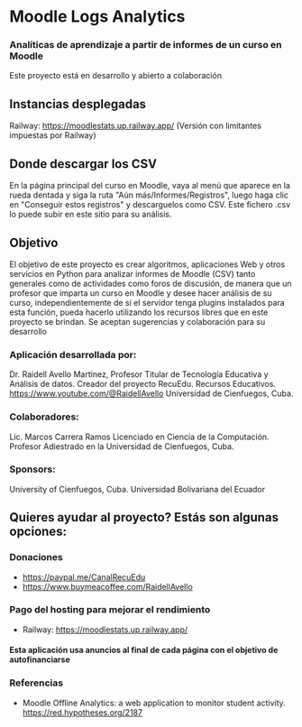 # Moodle Logs Analytics
### Analíticas de aprendizaje a partir de informes de un curso en Moodle
Este proyecto está en desarrollo y abierto a colaboración

## Instancias desplegadas
Railway: https://moodlestats.up.railway.app/  (Versión con limitantes impuestas por Railway)

## Donde descargar los CSV
En la página principal del curso en Moodle, vaya al menú
que aparece en la rueda dentada y siga la ruta &quot;Aún más/Informes/Registros&quot;,
luego haga clic en &quot;Conseguir estos registros&quot; y descarguelos como CSV.
Este fichero .csv lo puede subir en este sitio para su análisis.</p>

## Objetivo
El objetivo de este proyecto es crear algoritmos,
aplicaciones Web y otros servicios en Python para analizar informes de Moodle
(CSV) tanto generales como de actividades como foros de discusión, de manera
que un profesor que imparta un curso en Moodle y desee hacer análisis de su
curso, independientemente de si el servidor tenga plugins instalados para esta
función, pueda hacerlo utilizando los recursos libres que en este proyecto se
brindan.
Se aceptan sugerencias y colaboración para su desarrollo
    
### Aplicación desarrollada por:
Dr. Raidell Avello Martínez, Profesor Titular de Tecnología Educativa y Análisis de datos.
Creador del proyecto RecuEdu. Recursos Educativos. https://www.youtube.com/@RaidellAvello
Universidad de Cienfuegos, Cuba.
### Colaboradores:
Lic. Marcos Carrera Ramos
Licenciado en Ciencia de la Computación. Profesor Adiestrado en la Universidad de Cienfuegos, Cuba.

### Sponsors:
University of Cienfuegos, Cuba.
Universidad Bolivariana del Ecuador

## Quieres ayudar al proyecto? Estás son algunas opciones: 
### Donaciones
- https://paypal.me/CanalRecuEdu
- https://www.buymeacoffee.com/RaidellAvello
### Pago del hosting para mejorar el rendimiento
- Railway: https://moodlestats.up.railway.app/
#### Esta aplicación usa anuncios al final de cada página con el objetivo de autofinanciarse 

### Referencias
 - Moodle Offline Analytics: a web application to monitor student activity. https://red.hypotheses.org/2187
